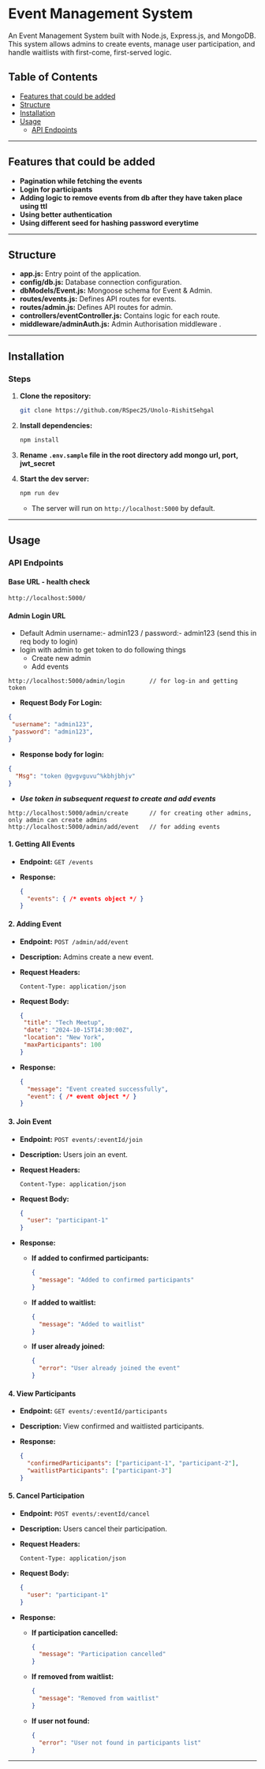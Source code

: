 # Event Management System

An Event Management System built with Node.js, Express.js, and MongoDB. This system allows admins to create events, manage user participation, and handle waitlists with first-come, first-served logic.

## Table of Contents

- [Features that could be added](#features-that-could-be-added)
- [Structure](#structure)
- [Installation](#installation)
- [Usage](#usage)
  - [API Endpoints](#api-endpoints)

---

## Features that could be added

- **Pagination while fetching the events**
- **Login for participants**
- **Adding logic to remove events from db after they have taken place using ttl**
- **Using better authentication**
- **Using different seed for hashing password everytime**

---

## Structure

- **app.js:** Entry point of the application.
- **config/db.js:** Database connection configuration.
- **dbModels/Event.js:** Mongoose schema for Event & Admin.
- **routes/events.js:** Defines API routes for events.
- **routes/admin.js:** Defines API routes for admin.
- **controllers/eventController.js:** Contains logic for each route.
- **middleware/adminAuth.js:** Admin Authorisation middleware .

---

## Installation

### Steps

1. **Clone the repository:**

   ```bash
   git clone https://github.com/RSpec25/Unolo-RishitSehgal
   ```

2. **Install dependencies:**

   ```bash
   npm install
   ```

3. **Rename `.env.sample` file in the root directory add mongo url, port, jwt_secret**

4. **Start the dev server:**

   ```bash
   npm run dev
   ```

   - The server will run on `http://localhost:5000` by default.

---

## Usage

### API Endpoints

#### Base URL - health check

```
http://localhost:5000/
```

#### Admin Login URL
  - Default Admin username:- admin123 / password:- admin123 (send this in req body to login)
  - login with admin to get token to do following things
    - Create new admin
    - Add events
```
http://localhost:5000/admin/login       // for log-in and getting token

```
  - **Request Body For Login:**

  ```json
  {
   "username": "admin123",
   "password": "admin123",
  }
  ```
  - **Response body for login:**

  ```json
  {
    "Msg": "token @gvgvguvu^%kbhjbhjv"
  }
  ```
  - ***Use token in subsequent request to create and add events***
```
http://localhost:5000/admin/create      // for creating other admins, only admin can create admins
http://localhost:5000/admin/add/event   // for adding events
```

#### 1. Getting All Events

- **Endpoint:** `GET /events`
- **Response:**

  ```json
  {
    "events": { /* events object */ }
  }
  ```

#### 2. Adding Event

- **Endpoint:** `POST /admin/add/event`
- **Description:** Admins create a new event.
- **Request Headers:**

  ```http
  Content-Type: application/json
  ```

- **Request Body:**

  ```json
  {
   "title": "Tech Meetup",
   "date": "2024-10-15T14:30:00Z",
   "location": "New York",
   "maxParticipants": 100
  }
  ```

- **Response:**

  ```json
  {
    "message": "Event created successfully",
    "event": { /* event object */ }
  }
  ```

#### 3. Join Event

- **Endpoint:** `POST events/:eventId/join`
- **Description:** Users join an event.
- **Request Headers:**

  ```http
  Content-Type: application/json
  ```

- **Request Body:**

  ```json
  {
    "user": "participant-1"
  }
  ```

- **Response:**

  - **If added to confirmed participants:**

    ```json
    {
      "message": "Added to confirmed participants"
    }
    ```

  - **If added to waitlist:**

    ```json
    {
      "message": "Added to waitlist"
    }
    ```

  - **If user already joined:**

    ```json
    {
      "error": "User already joined the event"
    }
    ```

#### 4. View Participants

- **Endpoint:** `GET events/:eventId/participants`
- **Description:** View confirmed and waitlisted participants.
- **Response:**

  ```json
  {
    "confirmedParticipants": ["participant-1", "participant-2"],
    "waitlistParticipants": ["participant-3"]
  }
  ```

#### 5. Cancel Participation

- **Endpoint:** `POST events/:eventId/cancel`
- **Description:** Users cancel their participation.
- **Request Headers:**

  ```http
  Content-Type: application/json
  ```

- **Request Body:**

  ```json
  {
    "user": "participant-1"
  }
  ```

- **Response:**

  - **If participation cancelled:**

    ```json
    {
      "message": "Participation cancelled"
    }
    ```

  - **If removed from waitlist:**

    ```json
    {
      "message": "Removed from waitlist"
    }
    ```

  - **If user not found:**

    ```json
    {
      "error": "User not found in participants list"
    }
    ```

---
